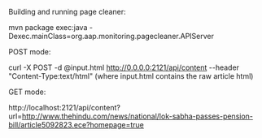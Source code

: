 Building and running page cleaner:

mvn package exec:java -Dexec.mainClass=org.aap.monitoring.pagecleaner.APIServer

POST mode:

curl -X POST -d @input.html http://0.0.0.0:2121/api/content --header "Content-Type:text/html" (where input.html contains the raw article html)

GET mode:

http://localhost:2121/api/content?url=http://www.thehindu.com/news/national/lok-sabha-passes-pension-bill/article5092823.ece?homepage=true
